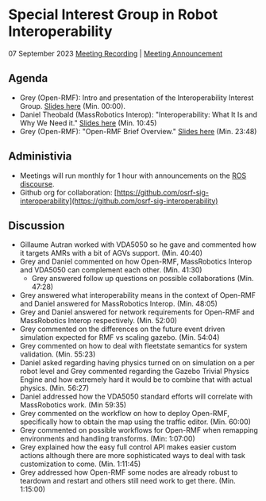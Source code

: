 # Special Interest Group in Robot Interoperability
07 September 2023
[Meeting Recording](https://vimeo.com/866899277) | [Meeting Announcement](https://discourse.ros.org/t/special-interest-group-in-interoperability/33081)
 
## Agenda
- Grey (Open-RMF): Intro and presentation of the Interoperability Interest Group.
[Slides here](https://docs.google.com/presentation/d/1mqAuq4llmWopb-5RgX-_C8QjSCvfPf_KQIr3_AlNvjE/edit?usp=sharing) (Min. 00:00).
- Daniel Theobald (MassRobotics Interop): "Interoperability: What It Is and Why We Need it."
[Slides here](https://docs.google.com/presentation/d/1cFZXvimJdHJOpY8TzB1lPHmiLmnA1Gpi/edit?usp=drive_link&ouid=105800562763083176452&rtpof=true&sd=true) (Min. 10:45)
- Grey (Open-RMF): "Open-RMF Brief Overview."
[Slides here](https://docs.google.com/presentation/d/1tDYIunOreVIWiqeDfgBrNAE8M3iZ-tRbpegyiWsPxlg/edit?usp=drive_link) (Min. 23:48)

## Administivia

- Meetings will run monthly for 1 hour with announcements on the [ROS discourse](https://discourse.ros.org).
- Github org for collaboration: [https://github.com/osrf-sig-interoperability](https://github.com/osrf-sig-interoperability)
 
## Discussion

- Gillaume Autran worked with VDA5050 so he gave and commented how it targets AMRs with a bit of AGVs support. (Min. 40:40)
- Grey and Daniel commented on how Open-RMF, MassRobotics Interop and VDA5050 can complement each other. (Min. 41:30)
  - Grey answered follow up questions on possible collaborations (Min. 47:28)
- Grey answered what interoperability means in the context of Open-RMF and Daniel answered for MassRobotics Interop. (Min. 48:05)
- Grey and Daniel answered for network requirements for Open-RMF and MassRobotics Interop respectively. (Min. 52:00)
- Grey commented on the differences on the future event driven simulation expected for RMF vs scaling gazebo. (Min. 54:04)
- Grey commented on how to deal with fleetstate semantics for system validation. (Min. 55:23)
- Daniel asked regarding having physics turned on on simulation on a per robot level and Grey commented 
regarding the Gazebo Trivial Physics Engine and how extremely hard it would be to combine that with actual physics. (Min. 56:27)
- Daniel addressed how the VDA5050 standard efforts will correlate with MassRobotics work. (Min 59:35)
- Grey commented on the workflow on how to deploy Open-RMF, specifically how to obtain the map using the traffic editor. (Min. 60:00)
- Grey commented on possible workflows for Open-RMF when remapping environments and handling transforms. (Min: 1:07:00)
- Grey explained how the easy full control API makes easier custom actions although there are more sophisticated
ways to deal with task customization to come. (Min. 1:11:45)
- Grey addressed how Open-RMF some nodes are already robust to teardown and restart and others still need work to get there. (Min. 1:15:00)

